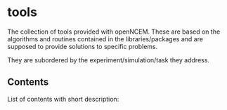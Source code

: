 # tools

The collection of tools provided with openNCEM. These are based on the algorithms and routines contained in the libraries/packages and are supposed to provide solutions to specific problems.

They are subordered by the experiment/simulation/task they address.


## Contents

List of contents with short description:
